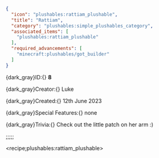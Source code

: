 ```json
{
  "icon": "plushables:rattiam_plushable",
  "title": "Rattiam",
  "category": "plushables:simple_plushables_category",
  "associated_items": [
    "plushables:rattiam_plushable"
  ],
  "required_advancements": [
    "minecraft:plushables/got_builder"
  ]
}
```

{dark_gray}ID:{} **8** 

{dark_gray}Creator:{} Luke 

{dark_gray}Created:{} 12th June 2023 


{dark_gray}Special Features:{} none 


{dark_gray}Trivia:{} Check out the little patch on her arm :)

;;;;;

<recipe;plushables:rattiam_plushable>


